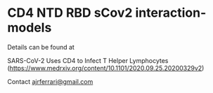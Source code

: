 # CD4 NTD RBD sCov2 interaction-models

Details can be found at

SARS-CoV-2 Uses CD4 to Infect T Helper Lymphocytes
(https://www.medrxiv.org/content/10.1101/2020.09.25.20200329v2)

Contact ajrferrari@gmail.com

